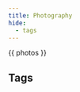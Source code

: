 ```yaml
---
title: Photography
hide:
  - tags
---
```


{{ photos }}

## Tags

<!-- material/tags photography -->
